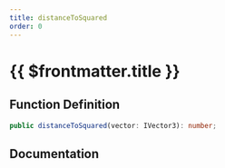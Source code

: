 ```yaml
---
title: distanceToSquared
order: 0
---
```


# {{ $frontmatter.title }}

## Function Definition

```ts
public distanceToSquared(vector: IVector3): number;
```

## Documentation

<!--@include: ./parts/distanceToSquared.md-->
